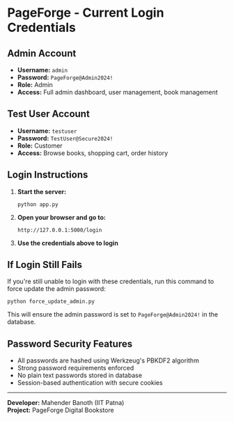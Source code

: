 # PageForge - Current Login Credentials

## Admin Account
- **Username:** `admin`
- **Password:** `PageForge@Admin2024!`
- **Role:** Admin
- **Access:** Full admin dashboard, user management, book management

## Test User Account  
- **Username:** `testuser`
- **Password:** `TestUser@Secure2024!`
- **Role:** Customer
- **Access:** Browse books, shopping cart, order history

## Login Instructions

1. **Start the server:**
   ```
   python app.py
   ```

2. **Open your browser and go to:**
   ```
   http://127.0.0.1:5000/login
   ```

3. **Use the credentials above to login**

## If Login Still Fails

If you're still unable to login with these credentials, run this command to force update the admin password:

```
python force_update_admin.py
```

This will ensure the admin password is set to `PageForge@Admin2024!` in the database.

## Password Security Features

- All passwords are hashed using Werkzeug's PBKDF2 algorithm
- Strong password requirements enforced
- No plain text passwords stored in database
- Session-based authentication with secure cookies

---
**Developer:** Mahender Banoth (IIT Patna)  
**Project:** PageForge Digital Bookstore
